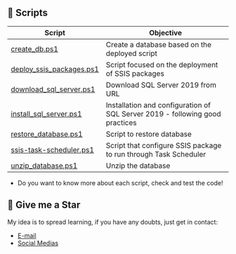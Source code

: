 ## 🧾 Scripts
| Script | Objective |
|---|---|
| [create_db.ps1](/sql-server/create_db.ps1) | Create a database based on the deployed script |
| [deploy_ssis_packages.ps1](/sql-server/deploy_ssis_packages.ps1) | Script focused on the deployment of SSIS packages |
| [download_sql_server.ps1](/sql-server/download_sql_server.ps1) | Download SQL Server 2019 from URL |
| [install_sql_server.ps1](/sql-server/install_sql_server.ps1) | Installation and configuration of SQL Server 2019 - following good practices |
| [restore_database.ps1](/sql-server/restore_database.ps1) | Script to restore database |
| [ssis-task-scheduler.ps1](/sql-server/ssis-task-scheduler.ps1) | Script that configure SSIS package to run through Task Scheduler |
| [unzip_database.ps1](/sql-server/unzip_database.ps1) | Unzip the database |


- Do you want to know more about each script, check and test the code!

## 🏅 Give me a Star
My idea is to spread learning, if you have any doubts, just get in contact: 
- [E-mail](lorenzouriel@gmail.com)
- [Social Medias](https://linktr.ee/lorenzo_uriel)